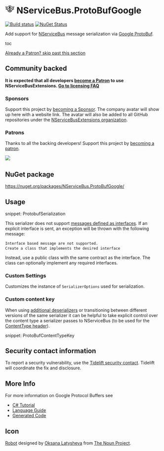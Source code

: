 # <img src="/src/icon.png" height="30px"> NServiceBus.ProtoBufGoogle

[![Build status](https://ci.appveyor.com/api/projects/status/ad7ibwiqio3ocso4/branch/master?svg=true)](https://ci.appveyor.com/project/SimonCropp/nservicebus-ProtoBufGoogle)
[![NuGet Status](https://img.shields.io/nuget/v/NServiceBus.ProtoBufGoogle.svg)](https://www.nuget.org/packages/NServiceBus.ProtoBufGoogle/)

Add support for [NServiceBus](https://docs.particular.net/nservicebus/) message serialization via [Google ProtoBuf](https://github.com/google/protobuf).

toc

<!--- StartOpenCollectiveBackers -->

[Already a Patron? skip past this section](#endofbacking)


## Community backed

**It is expected that all developers [become a Patron](https://opencollective.com/nservicebusextensions/contribute/patron-6976) to use NServiceBusExtensions. [Go to licensing FAQ](https://github.com/NServiceBusExtensions/Home/#licensingpatron-faq)**


### Sponsors

Support this project by [becoming a Sponsor](https://opencollective.com/nservicebusextensions/contribute/sponsor-6972). The company avatar will show up here with a website link. The avatar will also be added to all GitHub repositories under the [NServiceBusExtensions organization](https://github.com/NServiceBusExtensions).


### Patrons

Thanks to all the backing developers! Support this project by [becoming a patron](https://opencollective.com/nservicebusextensions/contribute/patron-6976).

<img src="https://opencollective.com/nservicebusextensions/tiers/patron.svg?width=890&avatarHeight=60&button=false">

<a href="#" id="endofbacking"></a>

<!--- EndOpenCollectiveBackers -->


## NuGet package

https://nuget.org/packages/NServiceBus.ProtoBufGoogle/


## Usage

snippet: ProtobufSerialization

This serializer does not support [messages defined as interfaces](https://docs.particular.net/nservicebus/messaging/messages-as-interfaces). If an explicit interface is sent, an exception will be thrown with the following message:

```
Interface based message are not supported.
Create a class that implements the desired interface
```

Instead, use a public class with the same contract as the interface. The class can optionally implement any required interfaces.


### Custom Settings

Customizes the instance of `SerializerOptions` used for serialization.


### Custom content key

When using [additional deserializers](https://docs.particular.net/nservicebus/serialization/#specifying-additional-deserializers) or transitioning between different versions of the same serializer it can be helpful to take explicit control over the content type a serializer passes to NServiceBus (to be used for the [ContentType header](https://docs.particular.net/nservicebus/messaging/headers#serialization-headers-nservicebus-contenttype)).

snippet: ProtoBufContentTypeKey


## Security contact information

To report a security vulnerability, use the [Tidelift security contact](https://tidelift.com/security). Tidelift will coordinate the fix and disclosure.


## More Info

For more information on Google Protocol Buffers see

 * [C# Tutorial](https://developers.google.com/protocol-buffers/docs/csharptutorial)
 * [Language Guide](https://developers.google.com/protocol-buffers/docs/proto3)
 * [Generated Code](https://developers.google.com/protocol-buffers/docs/reference/csharp-generated)


## Icon

[Robot](https://thenounproject.com/term/robot/826086/) designed by [Oksana Latysheva](https://thenounproject.com/latyshevaoksana/) from [The Noun Project](https://thenounproject.com).